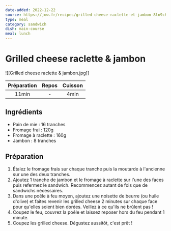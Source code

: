 ```yaml
---
date-added: 2022-12-22
source: https://jow.fr/recipes/grilled-cheese-raclette-et-jambon-8ln9chy9bbese827130t
type: meal
category: sandwich
dish: main-course
meal: lunch
---
```


# Grilled cheese raclette & jambon

![[Grilled cheese raclette & jambon.jpg]]

| Préparation | Repos | Cuisson |
|:-----------:|:-----:|:-------:|
|    11min    |   -   |  4min   | 

## Ingrédients

- Pain de mie : 16 tranches
- Fromage frai : 120g
- Fromage à raclette : 160g
- Jambon : 8 tranches

## Préparation

1. Étalez le fromage frais sur chaque tranche puis la moutarde à l'ancienne sur une des deux tranches.
2. Ajoutez 1 tranche de jambon et le fromage à raclette sur l'une des faces puis refermez le sandwich. Recommencez autant de fois que de sandwichs nécessaires.
3. Dans une poêle à feu moyen, ajoutez une noisette de beurre (ou huile d'olive) et faites revenir les grilled cheese 2 minutes sur chaque face pour qu'elles soient bien dorées. Veillez à ce qu'ils ne brûlent pas !
4. Coupez le feu, couvrez la poêle et laissez reposer hors du feu pendant 1 minute.
5. Coupez les grilled cheese. Dégustez aussitôt, c'est prêt !
